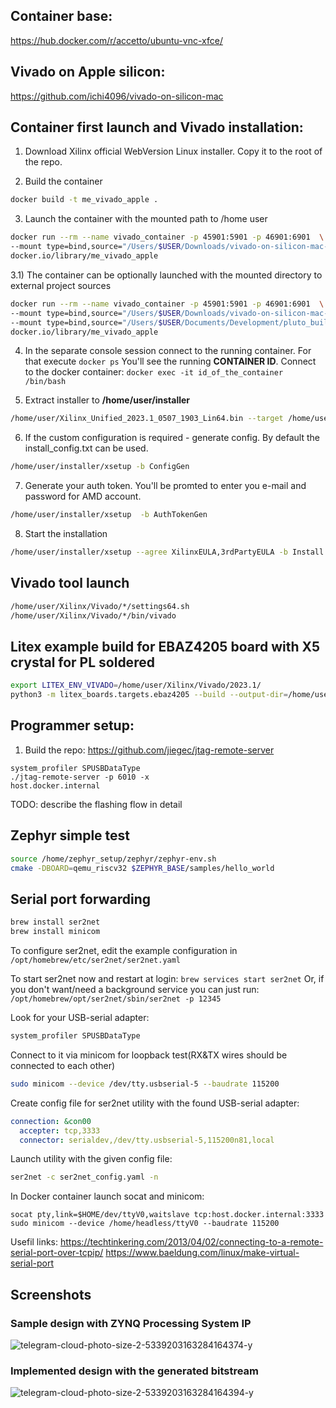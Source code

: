 ## Container base:
https://hub.docker.com/r/accetto/ubuntu-vnc-xfce/

## Vivado on Apple silicon:
https://github.com/ichi4096/vivado-on-silicon-mac

## Container first launch and Vivado installation:
1) Download Xilinx official WebVersion Linux installer. Copy it to the root of the repo.

2) Build the container

```sh
docker build -t me_vivado_apple .
```

3) Launch the container with the mounted path to /home user
```sh
docker run --rm --name vivado_container -p 45901:5901 -p 46901:6901  \
--mount type=bind,source="/Users/$USER/Downloads/vivado-on-silicon-mac-main",target="/home/user" \
docker.io/library/me_vivado_apple
```

3.1) The container can be optionally launched with the mounted directory to external project sources
```sh
docker run --rm --name vivado_container -p 45901:5901 -p 46901:6901  \
--mount type=bind,source="/Users/$USER/Downloads/vivado-on-silicon-mac-main",target="/home/user" \
--mount type=bind,source="/Users/$USER/Documents/Development/pluto_build",target="/home/user/pluto" \
docker.io/library/me_vivado_apple
```

4) In the separate console session connect to the running container. For that execute
```docker ps```
You'll see the running **CONTAINER ID**. Connect to the docker container:
```docker exec -it id_of_the_container /bin/bash```

5) Extract installer to **/home/user/installer**

```sh
/home/user/Xilinx_Unified_2023.1_0507_1903_Lin64.bin --target /home/user/installer --noexec
```

6) If the custom configuration is required - generate config. By default the install_config.txt can be used.

```sh
/home/user/installer/xsetup -b ConfigGen
```

7) Generate your auth token. You'll be promted to enter you e-mail and password for AMD account.

```sh
/home/user/installer/xsetup  -b AuthTokenGen
```

8) Start the installation

```sh
/home/user/installer/xsetup --agree XilinxEULA,3rdPartyEULA -b Install -c /home/user/install_config.txt
```


## Vivado tool launch
```sh
/home/user/Xilinx/Vivado/*/settings64.sh
/home/user/Xilinx/Vivado/*/bin/vivado
```

## Litex example build for EBAZ4205 board with X5 crystal for PL soldered
```sh
export LITEX_ENV_VIVADO=/home/user/Xilinx/Vivado/2023.1/
python3 -m litex_boards.targets.ebaz4205 --build --output-dir=/home/user/litex_bulild_from_template
```

## Programmer setup:
1) Build the repo:
https://github.com/jiegec/jtag-remote-server

```
system_profiler SPUSBDataType
./jtag-remote-server -p 6010 -x
host.docker.internal
```
TODO: describe the flashing flow in detail

## Zephyr simple test
```sh
source /home/zephyr_setup/zephyr/zephyr-env.sh 
cmake -DBOARD=qemu_riscv32 $ZEPHYR_BASE/samples/hello_world
```

## Serial port forwarding
```sh
brew install ser2net
brew install minicom
```

To configure ser2net, edit the example configuration in
`/opt/homebrew/etc/ser2net/ser2net.yaml`

To start ser2net now and restart at login:
`brew services start ser2net`
Or, if you don't want/need a background service you can just run:
`/opt/homebrew/opt/ser2net/sbin/ser2net -p 12345`

Look for your USB-serial adapter:
```sh
system_profiler SPUSBDataType
```
Connect to it via minicom for loopback test(RX&TX wires should be connected to each other)
```sh
sudo minicom --device /dev/tty.usbserial-5 --baudrate 115200
```

Create config file for ser2net utility with the found USB-serial adapter:
```yaml
connection: &con00
  accepter: tcp,3333
  connector: serialdev,/dev/tty.usbserial-5,115200n81,local
```

Launch utility with the given config file:
```sh
ser2net -c ser2net_config.yaml -n
```

In Docker container launch socat and minicom:
```ssh
socat pty,link=$HOME/dev/ttyV0,waitslave tcp:host.docker.internal:3333
sudo minicom --device /home/headless/ttyV0 --baudrate 115200
```
Usefil links:
https://techtinkering.com/2013/04/02/connecting-to-a-remote-serial-port-over-tcpip/
https://www.baeldung.com/linux/make-virtual-serial-port

## Screenshots
### Sample design with ZYNQ Processing System IP
![telegram-cloud-photo-size-2-5339203163284164374-y](https://github.com/ValentiWorkLearning/vivado-on-silicon-mac_with_vnc/assets/25596072/87c143ea-fddd-4f9a-b6a7-7a1b44909331)

### Implemented design with the generated bitstream
![telegram-cloud-photo-size-2-5339203163284164394-y](https://github.com/ValentiWorkLearning/vivado-on-silicon-mac_with_vnc/assets/25596072/002345ab-39d8-46da-af2b-52e82f00c319)

